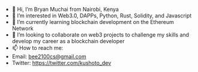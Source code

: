 - 👋 Hi, I’m Bryan Muchai from Nairobi, Kenya
- 👀 I’m interested in Web3.0, DAPPs, Python, Rust, Solidity, and Javascript
- 🌱 I’m currently learning blockchain development on the Ethereum Network
- 💞️ I’m looking to collaborate on web3 projects to challenge my skills and develop my career as a blockchain developer
- 📫 How to reach me:
-   Email: bee2100cs@gmail.com
-   Twitter: https://twitter.com/kushoto_dev
